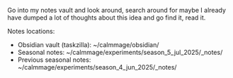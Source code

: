 Go into my notes vault and look around, search around for maybe I already have dumped a lot of thoughts about this idea
and go find it, read it.

Notes locations:
- Obsidian vault (taskzilla): ~/calmmage/obsidian/
- Seasonal notes: ~/calmmage/experiments/season_5_jul_2025/_notes/
- Previous seasonal notes: ~/calmmage/experiments/season_4_jun_2025/_notes/